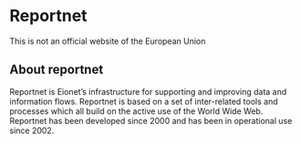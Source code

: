 # Reportnet

This is not an official website of the European Union

## About reportnet

Reportnet is Eionet’s infrastructure for supporting and improving data and information flows. Reportnet is based on a set of inter-related tools and processes which all build on the active use of the World Wide Web. Reportnet has been developed since 2000 and has been in operational use since 2002.
